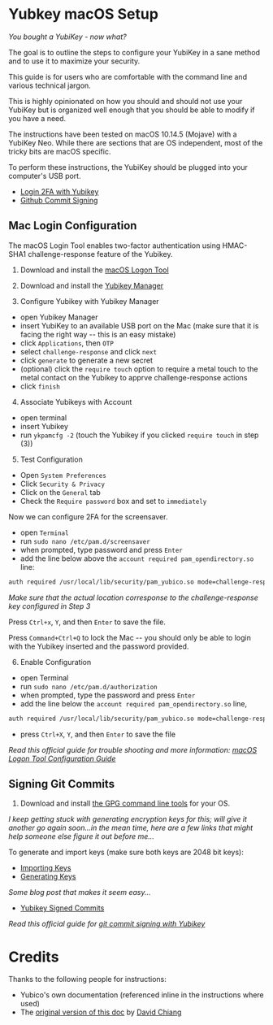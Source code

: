 # Yubkey macOS Setup

*You bought a YubiKey - now what?*

The goal is to outline the steps to configure your YubiKey in a sane method
and to use it to maximize your security.

This guide is for users who are comfortable with the command line and various
technical jargon.

This is highly opinionated on how you should and should not use your YubiKey
but is organized well enough that you should be able to modify if you have a
need.

The instructions have been tested on macOS 10.14.5 (Mojave) with a
YubiKey Neo. While there are sections that are OS independent, most of the
tricky bits are macOS specific.

To perform these instructions, the YubiKey should be plugged into your
computer's USB port.

* [Login 2FA with Yubikey](#2FA)
* [Github Commit Signing](#git)

## Mac Login Configuration <a name = "2FA"></a>

The macOS Login Tool enables two-factor authentication using HMAC-SHA1 challenge-response feature of the Yubikey.

1. Download and install the [macOS Logon Tool](https://www.yubico.com/products/services-software/download/computer-logon-tools/)

2. Download and install the [Yubikey Manager](https://www.yubico.com/products/services-software/download/yubikey-manager/)

3. Configure Yubikey with Yubikey Manager

* open Yubikey Manager
* insert YubiKey to an available USB port on the Mac (make sure that it is facing the right way -- this is an easy mistake)
* click `Applications`, then `OTP`
* select `challenge-response` and click `next`
* click `generate` to generate a new secret
* (optional) click the `require touch` option to require a metal touch to the metal contact on the Yubikey to apprve challenge-response actions
* click `finish`

4. Associate Yubikeys with Account

* open terminal
* insert Yubikey
* run `ykpamcfg -2` (touch the Yubikey if you clicked `require touch` in step (3))

5. Test Configuration

* Open `System Preferences`
* Click `Security & Privacy`
* Click on the `General` tab
* Check the `Require password` box and set to `immediately`

Now we can configure 2FA for the screensaver.

* open `Terminal`
* run `sudo nano /etc/pam.d/screensaver`
* when prompted, type password and press `Enter`
* add the line below above the `account required pam_opendirectory.so` line:

```bash
auth required /usr/local/lib/security/pam_yubico.so mode=challenge-response
```

*Make sure that the actual location corresponse to the challenge-response key configured in Step 3*

Press `Ctrl+x`, `Y`, and then `Enter` to save the file.

Press `Command+Ctrl+Q` to lock the Mac -- you should only be able to login with the Yubikey inserted and the password provided.

6. Enable Configuration

* open Terminal
* run `sudo nano /etc/pam.d/authorization`
* when prompted, type the password and press `Enter`
* add the line below the `account required pam_opendirectory.so` line,

```bash
auth required /usr/local/lib/security/pam_yubico.so mode=challenge-response
```

* press `Ctrl+X`, `Y`, and then `Enter` to save the file


*Read this official guide for trouble shooting and more information: [macOS Logon Tool Configuration Guide](https://support.yubico.com/support/solutions/articles/15000015045-macos-logon-tool-configuration-guide)*

## Signing Git Commits <a name = "git"></a>

1. Download and install [the GPG command line tools](https://help.github.com/en/articles/generating-a-new-gpg-key) for your OS.

*I keep getting stuck with generating encryption keys for this; will give it another go again soon...in the mean time, here are a few links that might help someone else figure it out before me...*

To generate and import keys (make sure both keys are 2048 bit keys):
* [Importing Keys](https://developers.yubico.com/PGP/Importing_keys.html)
* [Generating Keys](https://help.github.com/en/articles/generating-a-new-gpg-key)

*Some blog post that makes it seem easy...*
* [Yubikey Signed Commits](https://www.engineerbetter.com/blog/yubikey-signed-commits/)

*Read this official guide for [git commit signing with Yubikey](https://developers.yubico.com/PGP/Git_signing.html)*

# Credits

Thanks to the following people for instructions:

- Yubico's own documentation (referenced inline in the instructions where used)
- The [original version of this doc](https://github.com/liyanchang/yubikey-setup) by [David Chiang](https://github.com/liyanchang)
